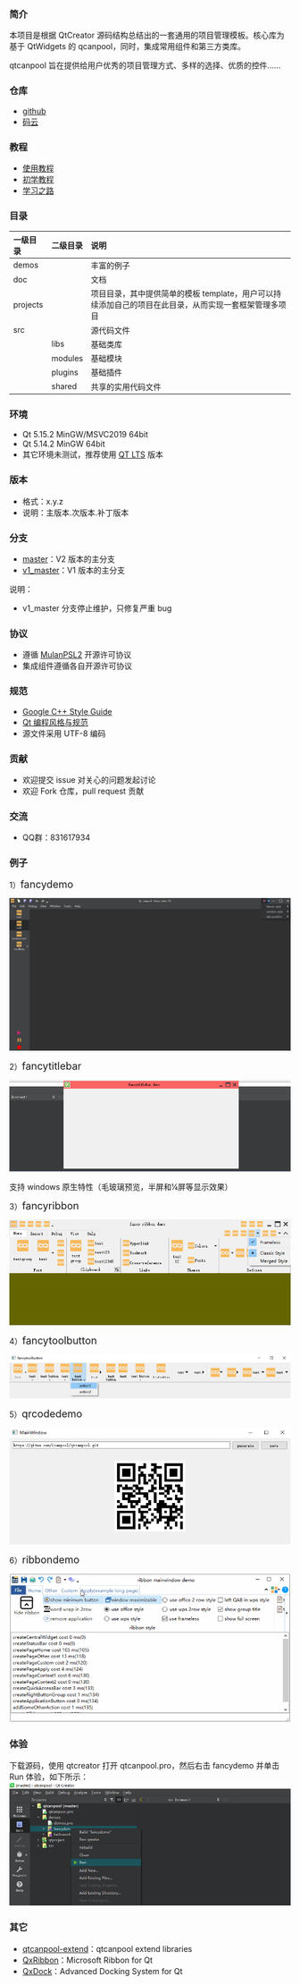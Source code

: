 
### 简介
本项目是根据 QtCreator 源码结构总结出的一套通用的项目管理模板。核心库为基于 QtWidgets 的 qcanpool，同时，集成常用组件和第三方类库。

qtcanpool 旨在提供给用户优秀的项目管理方式、多样的选择、优质的控件……

### 仓库
- [github](https://github.com/canpool/qtcanpool)
- [码云](https://gitee.com/icanpool/qtcanpool)

### 教程
- [使用教程](https://blog.csdn.net/canpool/category_10631139.html)
- [初学教程](https://blog.csdn.net/liang19890820/article/details/50277095)
- [学习之路](https://www.devbean.net/category/qt-study-road-2/)

### 目录
|一级目录|二级目录|说明|
|:------|:------|:------|
|demos||丰富的例子|
|doc||文档|
|projects||项目目录，其中提供简单的模板 template，用户可以持续添加自己的项目在此目录，从而实现一套框架管理多项目
|src||源代码文件
||libs|基础类库
||modules|基础模块
||plugins|基础插件
||shared|共享的实用代码文件

### 环境
- Qt 5.15.2 MinGW/MSVC2019 64bit
- Qt 5.14.2 MinGW 64bit
- 其它环境未测试，推荐使用 [QT LTS](https://download.qt.io/official_releases/qt/) 版本

### 版本
- 格式：x.y.z
- 说明：主版本.次版本.补丁版本

### 分支
- [master](https://gitee.com/icanpool/qtcanpool/tree/master/)：V2 版本的主分支
- [v1_master](https://gitee.com/icanpool/qtcanpool/tree/v1_master/)：V1 版本的主分支

说明：
- v1_master 分支停止维护，只修复严重 bug

### 协议
* 遵循 [MulanPSL2](./LICENSE) 开源许可协议
* 集成组件遵循各自开源许可协议

### 规范
* [Google C++ Style Guide](http://google.github.io/styleguide/cppguide.html)
* [Qt 编程风格与规范](https://blog.csdn.net/qq_35488967/article/details/70055490)
* 源文件采用 UTF-8 编码

### 贡献
* 欢迎提交 issue 对关心的问题发起讨论
* 欢迎 Fork 仓库，pull request 贡献

### 交流
* QQ群：831617934

### 例子
1）<font size=4>fancydemo</font>

![qcanpool](./doc/pics/fancydemo.png)

2）<font size=4>fancytitlebar</font>

![fancytitlebar](./doc/pics/fancytitlebar.png)

支持 windows 原生特性（毛玻璃预览，半屏和¼屏等显示效果）

3）<font size=4>fancyribbon</font>

![fancyribbon](./doc/pics/fancyribbon.png)

4）<font size=4>fancytoolbutton</font>

![fancyribbon](./doc/pics/fancytoolbutton.png)

5）<font size=4>qrcodedemo</font>

![qrcodedemo](./doc/pics/qrcodedemo.png#pic_center)

6）<font size=4>ribbondemo</font>

![ribbondemo](./doc/pics/ribbondemo.gif#pic_center)

### 体验
下载源码，使用 qtcreator 打开 qtcanpool.pro，然后右击 fancydemo 并单击 Run 体验，如下所示：
![run](./doc/pics/run.png)

### 其它
- [qtcanpool-extend](https://gitee.com/icanpool/qtcanpool-extend)：qtcanpool extend libraries
- [QxRibbon](https://gitee.com/icanpool/QxRibbon)：Microsoft Ribbon for Qt
- [QxDock](https://gitee.com/icanpool/QxDock)：Advanced Docking System for Qt
